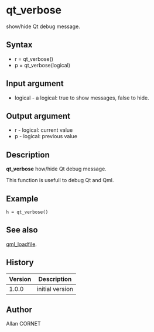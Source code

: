 

# qt_verbose

show/hide Qt debug message.

## Syntax

- r = qt_verbose()
- p = qt_verbose(logical)

## Input argument

 - logical - a logical: true to show messages, false to hide.

## Output argument

 - r - logical: current value
 - p - logical: previous value

## Description


  <p><b>qt_verbose</b> how/hide Qt debug message.</p>
  <p>This function is usefull to debug Qt and Qml.</p>


## Example

```Nelson
h = qt_verbose()
```

## See also

[qml_loadfile](../qml_engine/qml_loadfile.md).
## History

|Version|Description|
|------|------|
|1.0.0|initial version|


## Author

Allan CORNET



